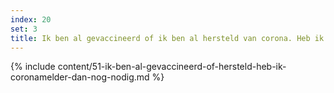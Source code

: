 ```yaml
---
index: 20
set: 3
title: Ik ben al gevaccineerd of ik ben al hersteld van corona. Heb ik de CoronaMelder-app dan nog nodig?
---
```

{% include content/51-ik-ben-al-gevaccineerd-of-hersteld-heb-ik-coronamelder-dan-nog-nodig.md %}
